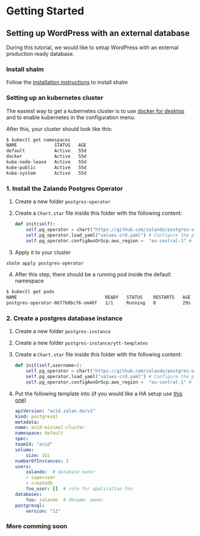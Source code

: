 # Getting Started

## Setting up WordPress with an external database

During this tutorial, we would like to setup WordPress with an external production ready database.

### Install shalm

Follow the [installation instructions](installation.md) to install shalm

### Setting up an kubernetes cluster

The easiest way to get a kubernetes cluster is to use [docker for desktop](https://www.docker.com/products/docker-desktop) and to enable kubernetes in the configuration menu.

After this, your cluster should look like this:

```bash
$ kubectl get namespaces
NAME              STATUS   AGE
default           Active   55d
docker            Active   55d
kube-node-lease   Active   55d
kube-public       Active   55d
kube-system       Active   55d
```

### 1. Install the Zalando Postgres Operator

1. Create a new folder `postgres-operator`
2. Create a `Chart.star` file inside this folder with the following content:

    ```python
    def init(self):
        self.pg_operator = chart("https://github.com/zalando/postgres-operator/archive/v1.4.0.zip#charts/postgres-operator")
        self.pg_operator.load_yaml("values-crd.yaml") # Configure the postgres operator to use CRDs
        self.pg_operator.configAwsOrGcp.aws_region =  "eu-central-1" # Configure the AWS region
    ```

3. Apply it to your cluster

```bash
shalm apply postgres-operator
```

4. After this step, there should be a running pod inside the default namespace

```bash
$ kubectl get pods
NAME                                 READY   STATUS    RESTARTS   AGE
postgres-operator-8677b8bc76-vm48f   1/1     Running   0          29s
```

### 2. Create a postgres database instance

1. Create a new folder `postgres-instance`
2. Create a new folder `postgres-instance/ytt-templates`
3. Create a `Chart.star` file inside this folder with the following content:

    ```python
    def init(self,username=):
        self.pg_operator = chart("https://github.com/zalando/postgres-operator/archive/v1.4.0.zip#charts/postgres-operator")
        self.pg_operator.load_yaml("values-crd.yaml") # Configure the postgres operator to use CRDs
        self.pg_operator.configAwsOrGcp.aws_region =  "eu-central-1" # Configure the AWS region
    ```


4. Put the following template into (if you would like a HA setup use [this one](https://github.com/zalando/postgres-operator/blob/master/manifests/complete-postgres-manifest.yaml))

    ```yaml
    apiVersion: "acid.zalan.do/v1"
    kind: postgresql
    metadata:
    name: acid-minimal-cluster
    namespace: default
    spec:
    teamId: "acid"
    volume:
        size: 1Gi
    numberOfInstances: 2
    users:
        zalando:  # database owner
        - superuser
        - createdb
        foo_user: []  # role for application foo
    databases:
        foo: zalando  # dbname: owner
    postgresql:
        version: "12"
    ```
### More comming soon